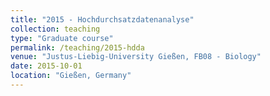 ```yaml
---
title: "2015 - Hochdurchsatzdatenanalyse"
collection: teaching
type: "Graduate course"
permalink: /teaching/2015-hdda
venue: "Justus-Liebig-University Gießen, FB08 - Biology"
date: 2015-10-01
location: "Gießen, Germany"
---
```

